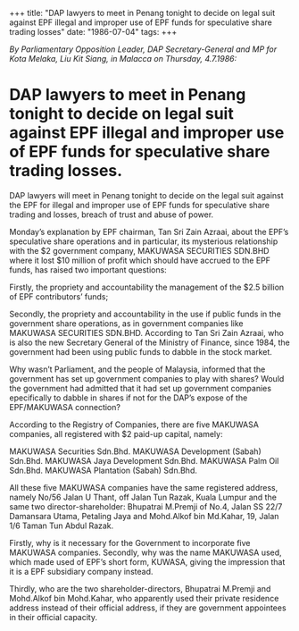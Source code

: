 +++ 
title: "DAP lawyers to meet in Penang tonight to decide on legal suit against EPF illegal and improper use of EPF funds for speculative share trading losses"
date: "1986-07-04"
tags:
+++

_By Parliamentary Opposition Leader, DAP Secretary-General and MP for Kota Melaka, Liu Kit Siang, in Malacca on Thursday, 4.7.1986:_

# DAP lawyers to meet in Penang tonight to decide on legal suit against EPF illegal and improper use of EPF funds for speculative share trading losses.

DAP lawyers will meet in Penang tonight to decide on the legal suit against the EPF for illegal and improper use of EPF funds for speculative share trading and losses, breach of trust and abuse of power.</u>

Monday’s explanation by EPF chairman, Tan Sri Zain Azraai, about the EPF’s speculative share operations and in particular, its mysterious relationship with the $2 government company, MAKUWASA SECURITIES SDN.BHD where it lost $10 million of profit which should have accrued 
to the EPF funds, has raised two important questions:

Firstly, the propriety and accountability the management of the $2.5 billion of EPF contributors’ funds;

Secondly, the propriety and accountability in the use if public funds in the government share operations, as in government companies like MAKUWASA SECURITIES SDN.BHD. 
According to Tan Sri Zain Azraai, who is also the new Secretary General of the Ministry of Finance, since 1984, the government had been using public funds to dabble in the stock market.

Why wasn’t Parliament, and the people of Malaysia, informed that the government has set up government companies to play with shares? Would the government had admitted that it had set up government companies epecifically to dabble in shares if not for the DAP’s expose of the 
EPF/MAKUWASA connection? 

According to the Registry of Companies, there are five MAKUWASA companies, all registered with $2 paid-up capital, namely:

MAKUWASA Securities Sdn.Bhd.
MAKUWASA Development (Sabah) Sdn.Bhd.
MAKUWASA Jaya Development Sdn.Bhd.
MAKUWASA Palm Oil Sdn.Bhd.
MAKUWASA Plantation (Sabah) Sdn.Bhd.

All these five MAKUWASA companies have the same registered address, namely No/56 Jalan U Thant, off Jalan Tun Razak, Kuala Lumpur and the same two director-shareholder: Bhupatrai M.Premji of No.4, Jalan SS 22/7 Damansara Utama, Petaling Jaya and Mohd.Alkof bin Md.Kahar, 19, Jalan 1/6 Taman Tun Abdul Razak.

Firstly, why is it necessary for the Government to incorporate five MAKUWASA companies. 
Secondly, why was the name MAKUWASA used, which made used of EPF’s short form, KUWASA, giving the impression that it is a EPF subsidiary company instead.

Thirdly, who are the two shareholder-directors, Bhupatrai M.Premji and Mohd.Alkof bin Mohd.Kahar, who apparently used their private residence address instead of their official address, if they are government appointees in their official capacity.
 
